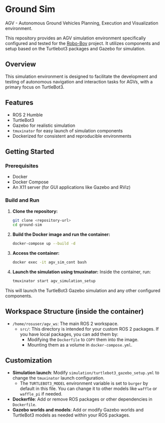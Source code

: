 # Ground Sim

AGV - Autonomous Ground Vehicles Planning, Execution and Visualization environment.

This repository provides an AGV simulation environment specifically configured and tested for the [Robo-Boy](https://github.com/tessel-la/robo-boy) project. It utilizes components and setup based on the Turtlebot3 packages and Gazebo for simulation.

## Overview

This simulation environment is designed to facilitate the development and testing of autonomous navigation and interaction tasks for AGVs, with a primary focus on TurtleBot3.

## Features

- ROS 2 Humble
- TurtleBot3
- Gazebo for realistic simulation
- `tmuxinator` for easy launch of simulation components
- Dockerized for consistent and reproducible environments

## Getting Started

### Prerequisites

- Docker
- Docker Compose
- An X11 server (for GUI applications like Gazebo and RViz)

### Build and Run

1.  **Clone the repository:**
    ```bash
    git clone <repository-url>
    cd ground-sim
    ```

2.  **Build the Docker image and run the container:**
    ```bash
    docker-compose up --build -d
    ```

3.  **Access the container:**
    ```bash
    docker exec -it agv_sim_cont bash
    ```

4.  **Launch the simulation using tmuxinator:**
    Inside the container, run:
    ```bash
    tmuxinator start agv_simulation_setup
    ```

This will launch the TurtleBot3 Gazebo simulation and any other configured components.

## Workspace Structure (inside the container)

- `/home/rosuser/agv_ws`: The main ROS 2 workspace.
  - `src/`: This directory is intended for your custom ROS 2 packages. If you have local packages, you can add them by:
    - Modifying the `Dockerfile` to `COPY` them into the image.
    - Mounting them as a volume in `docker-compose.yml`.

## Customization

-   **Simulation launch**: Modify `simulation/turtlebot3_gazebo_setup.yml` to change the `tmuxinator` launch configuration.
    - The `TURTLEBOT3_MODEL` environment variable is set to `burger` by default in this file. You can change it to other models like `waffle` or `waffle_pi` if needed.
-   **Dockerfile**: Add or remove ROS packages or other dependencies in `Dockerfile`.
-   **Gazebo worlds and models**: Add or modify Gazebo worlds and TurtleBot3 models as needed within your ROS packages.

